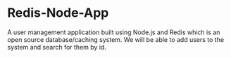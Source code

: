 # Redis-Node-App
A user management application built using Node.js and Redis which is an open source database/caching system. We will be able to add users to the system and search for them by id.
